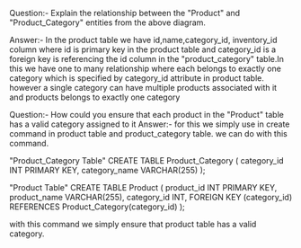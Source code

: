 Question:- Explain the relationship between the "Product" and "Product_Category" entities from the above diagram.

Answer:- In the product table we have id,name,category_id, inventory_id column where id is primary key in the product table  and category_id is a foreign key is referencing the id column in the "product_category" table.In this we have one to many relationship where each belongs to exactly one category which is specified by category_id attribute in product table. however a single category can have multiple products associated with it and products belongs to exactly one category

Question:- How could you ensure that each product in the "Product" table has a valid category assigned to it
Answer:- for this we simply use in create command in product table and product_category table. we can do with this command.

"Product_Category Table"
CREATE TABLE Product_Category (
    category_id INT PRIMARY KEY,
    category_name VARCHAR(255)
);

"Product Table"
CREATE TABLE Product (
    product_id INT PRIMARY KEY,
    product_name VARCHAR(255),
    category_id INT,
    FOREIGN KEY (category_id) REFERENCES Product_Category(category_id)
);

with this command we simply ensure that product table has a valid category.
